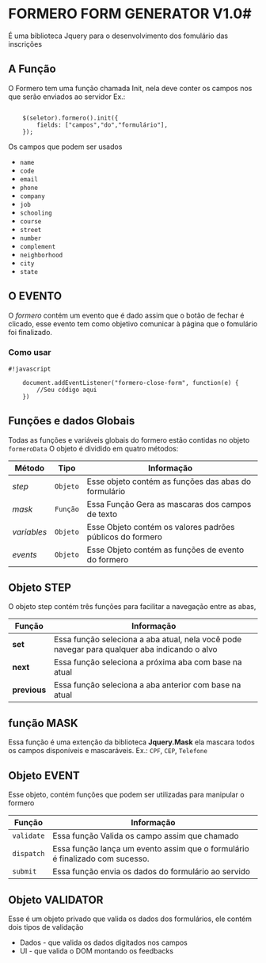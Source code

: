 # FORMERO FORM GENERATOR V1.0#

É uma biblioteca Jquery para o desenvolvimento dos fomulário das inscrições

## A Função ##

O Formero tem uma função chamada Init, nela deve conter os campos nos que serão enviados ao servidor
Ex.:
```

	$(seletor).formero().init({
	    fields: ["campos","do","formulário"],
	});

```

Os campos que podem ser usados 

* ```name```
* ```code```
* ```email```
* ```phone```
* ```company```
* ```job```
* ```schooling```
* ```course```
* ```street```
* ```number```
* ```complement```
* ```neighborhood```
* ```city```
* ```state```

## O EVENTO ##
O *formero* contém um evento que é dado assim que o botão de fechar é clicado, esse evento tem como objetivo comunicar à página que o fomulário foi finalizado.

### Como usar ###
```
#!javascript

	document.addEventListener("formero-close-form", function(e) {
        //Seu código aqui
    })

```

## Funções e dados Globais ##

Todas as funções e variáveis globais do formero estão contidas no objeto ``` formeroData ```
O objeto é dividido em quatro métodos:

| **Método**      | **Tipo**         | **Informação**                                               |
|-------------|--------------|-----------------------------------------------------------|
| *step*      | ```Objeto``` | Esse objeto contém as funções das abas do formulário      |
| *mask*      | ```Função``` | Essa Função Gera as mascaras dos campos de texto          |
| *variables* | ```Objeto``` | Esse Objeto contém os valores padrões públicos do formero |
| *events*    | ```Objeto``` | Esse Objeto contém as funções de evento do formero        |


## Objeto STEP ##
O objeto step contém três funções para facilitar a navegação entre as abas,

| **Função**     | **Informação**                                                                                   |
|------------|----------------------------------------------------------------------------------------------|
| **set**      | Essa função seleciona a aba atual, nela você pode navegar para qualquer aba indicando o alvo |
| **next**     | Essa função seleciona a próxima aba com base na atual                                        |
| **previous** | Essa função seleciona a aba anterior com base na atual                                       |

## função MASK ##
Essa função é uma extenção da biblioteca **Jquery.Mask** ela mascara todos os campos disponíveis e mascaráveis.
Ex.: ``` CPF ```, ``` CEP ```, ``` Telefone ```

## Objeto EVENT ##
Esse objeto, contém funções que podem ser utilizadas para manipular o formero

| **Função**       | **Informação**                                                                 |
|----------------|------------------------------------------------------------------------------|
| ```validate``` | Essa função Valida os campo assim que chamado                                |
| ```dispatch``` | Essa função lança um evento assim que o formulário é finalizado com sucesso. |
| ```submit```   | Essa função envia os dados do formulário ao servido                          |


## Objeto VALIDATOR ##
Esse é um objeto privado que valida os dados dos formulários, ele contém dois tipos de validação

* Dados - que valida os dados digitados nos campos
* UI    - que valida o DOM montando os feedbacks